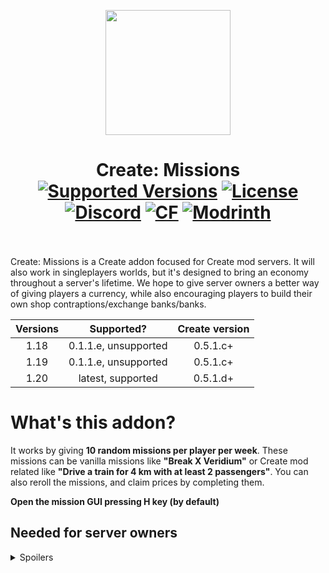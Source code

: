 <p align="center">
  <img width="200" src="https://kryeit.com/images/missions_logo.png">
</p>


<h1 align="center">Create: Missions  <br>
	<a href="https://www.curseforge.com/minecraft/mc-mods/missions/files"><img src="https://cf.way2muchnoise.eu/versions/missions.svg" alt="Supported Versions"></a>
	<a href="https://github.com/Kryeit/Missions/LICENSE"><img src="https://img.shields.io/github/license/Creators-of-Create/Create?style=flat&color=900c3f" alt="License"></a>
	<a href="https://discord.gg/3Mq6E2tRBU"><img src="https://img.shields.io/discord/1100446990590034041?color=5865f2&label=Discord&style=flat" alt="Discord"></a>
	<a href="https://www.curseforge.com/minecraft/mc-mods/missions"><img src="http://cf.way2muchnoise.eu/missions.svg" alt="CF"></a>
    <a href="https://modrinth.com/mod/missions"><img src="https://img.shields.io/modrinth/dt/missions?logo=modrinth&label=&suffix=%20&style=flat&color=242629&labelColor=5ca424&logoColor=1c1c1c" alt="Modrinth"></a>
    <br><br>
</h1>

Create: Missions is a Create addon focused for Create mod servers. It will also work in singleplayers worlds, but it's designed to bring an economy throughout a server's lifetime. We hope to give server owners a better way of giving players a currency, while also encouraging players to build their own shop contraptions/exchange banks/banks.

|Versions|Supported?|Create version|
|:---------:|:---------:|:---------:|
| 1.18        | 0.1.1.e, unsupported|0.5.1.c+|
| 1.19  | 0.1.1.e, unsupported|0.5.1.c+|
| 1.20| latest, supported|0.5.1.d+|

# What's this addon?
It works by giving **10 random missions per player per week**. These missions can be vanilla missions like **"Break X Veridium"** or Create mod related like **"Drive a train for 4 km with at least 2 passengers"**. You can also reroll the missions, and claim prices by completing them.

**Open the mission GUI pressing H key (by default)**

## Needed for server owners
<details>
<summary>Spoilers</summary>

Select the currency in `missions\currency.json`, it will be 64 -> 1 in the same order the list is in, by default. You can change it by going to `missions\config.json` and changing the value of "exchange-rate". This **only** affects the exchange rate of the Exchange ATM Block, which is the only way of exchanging coins this mod gives.

<details>
<summary>missions.json -> How to configure the missions? </summary>
This file can be found in your server files, inside a "missions" folder.
An example mission configuration:

```json
"place": {
    "reward": {
      "amount": "2-23",
      "item": "createdeco:iron_coin"
    },
    "missions": {
      "create:track_signal": "20-50"
    },
    "titles": [
      "Example title"
    ]
  }
```

Ranges like 2-23 mean a number at random from 2 to 23, both included.
Mission example: Place 35 Track Signal(s)
Reward example: 2-23 Iron Coin(s)

As you can see, the action number is randomly selected from its range at the time of receiving that mission, whereas the reward range is randomly selected from its range at the moment of *redeeming/claiming* the completed mission.

#

You can add as many item id's to the "missions" bracket, and add as many titles to "titles" bracket, for a mission to be granted one item and one title, both randomly from those inside the bracket.

</details>
<details>
<summary>Exchange ATM Block </summary>

<p align="center">
  <img width="200" src="https://cdn.modrinth.com/data/KN33kvHF/images/c3e00905e1082e33477a90274f27b09ec4919f3a.png">
The Exchange ATM doesn't have a crafting recipe, and can only be obtained with a 1% change after compleating a hard mission.

It lets you to exchange currencies from smaller to bigger currency. Depends on which rotation direction the shaft has. It also requires 100 rpm, and consumes much more SU.
</p>
</details>
<details>
<summary>Suggestions </summary>
- I suggest changing the default **missions\currency.json** to coin items that you have in your modpack. In my case, I use Create Deco coins:

```json
[
  "createdeco:zinc_coin",
  "createdeco:copper_coin",
  "createdeco:brass_coin"
]
```

- Incentive in your server an economy with no virtual balance or top lists
- Modify from time to time the missions to they get refreshed for the players, also touchups to the missions ranges are really needed for balancing. If someone uses a better mission config file and more balanced feel free to share it with me!
- Have in mind always the ability for a player to reroll a mission, dont give them money to infinitely reroll missions as that takes fun away. Build your economy balancing having that cost in mind.
- Use the Exchange ATM to build a public bank!
</details>

</details>

